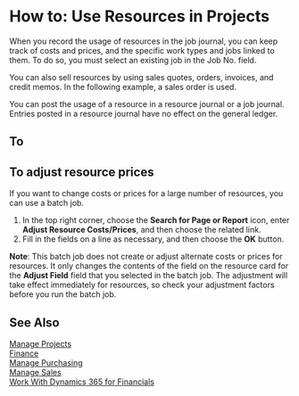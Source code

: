 <properties
                pageTitle="How to: Use Resources in Projects| Financials"
                description="Describes how to use time sheets to manage projects."
                services="project-madeira"
                documentationCenter=""
                authors="SorenGP"
/>
<tags
    ms.service="project-madeira"
    ms.topic="article"
    ms.devlang="na"
    ms.tgt_pltfrm="na"
    ms.workload="na"
    ms.date="10/17/2016"
    ms.author="SorenGP" />

# How to: Use Resources in Projects
When you record the usage of resources in the job journal, you can keep track of costs and prices, and the specific work types and jobs linked to them. To do so, you must select an existing job in the Job No. field.

You can also sell resources by using sales quotes, orders, invoices, and credit memos. In the following example, a sales order is used.

You can post the usage of a resource in a resource journal or a job journal. Entries posted in a resource journal have no effect on the general ledger.

## To 

## To adjust resource prices  
If you want to change costs or prices for a large number of resources, you can use a batch job.  
    
1. In the top right corner, choose the **Search for Page or Report** icon, enter **Adjust Resource Costs/Prices**, and then choose the related link. 
2. Fill in the fields on a line as necessary, and then choose the **OK** button. 
  
**Note**: This batch job does not create or adjust alternate costs or prices for resources. It only changes the contents of the field on the resource card for the **Adjust Field** field that you selected in the batch job. The adjustment will take effect immediately for resources, so check your adjustment factors before you run the batch job.

## See Also
[Manage Projects](projects-manage-projects.md)  
[Finance](finance.md)  
[Manage Purchasing](purchasing-manage-purchasing.md)         
[Manage Sales](sales-manage-sales.md)     
[Work With Dynamics 365 for Financials](ui-work-product.md)  
